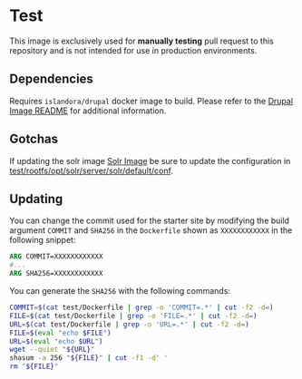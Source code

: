 # Test

This image is exclusively used for **manually testing** pull request to this
repository and is not intended for use in production environments.

## Dependencies

Requires `islandora/drupal` docker image to build. Please refer to the
[Drupal Image README](../drupal/README.md) for additional information.

## Gotchas

If updating the solr image [Solr Image](../solr/README.md) be sure to update the
configuration in
[test/rootfs/opt/solr/server/solr/default/conf](test/rootfs/opt/solr/server/solr/default/conf).

## Updating

You can change the commit used for the starter site by modifying the build
argument `COMMIT` and `SHA256` in the `Dockerfile` shown as `XXXXXXXXXXXX` in
the following snippet:

```Dockerfile
ARG COMMIT=XXXXXXXXXXXX
#...
ARG SHA256=XXXXXXXXXXXX
```

You can generate the `SHA256` with the following commands:

```bash
COMMIT=$(cat test/Dockerfile | grep -o 'COMMIT=.*' | cut -f2 -d=)
FILE=$(cat test/Dockerfile | grep -o 'FILE=.*' | cut -f2 -d=)
URL=$(cat test/Dockerfile | grep -o 'URL=.*' | cut -f2 -d=)
FILE=$(eval "echo $FILE")
URL=$(eval "echo $URL")
wget --quiet "${URL}"
shasum -a 256 "${FILE}" | cut -f1 -d' '
rm "${FILE}"
```
